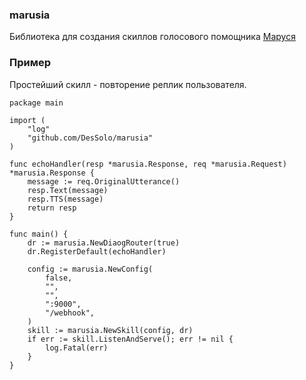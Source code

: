 ### marusia
Библиотека для создания скиллов голосового помощника [Маруся](https://marusia.mail.ru/)

### Пример
Простейший скилл - повторение реплик пользователя.
```golang
package main

import (
	"log"
	"github.com/DesSolo/marusia"
)

func echoHandler(resp *marusia.Response, req *marusia.Request) *marusia.Response {
	message := req.OriginalUtterance()
	resp.Text(message)
	resp.TTS(message)
	return resp
}

func main() {
	dr := marusia.NewDiaogRouter(true)
	dr.RegisterDefault(echoHandler)

	config := marusia.NewConfig(
		false,
		"",
		"",
		":9000",
		"/webhook",
	)
	skill := marusia.NewSkill(config, dr)
	if err := skill.ListenAndServe(); err != nil {
		log.Fatal(err)
	}
}

```